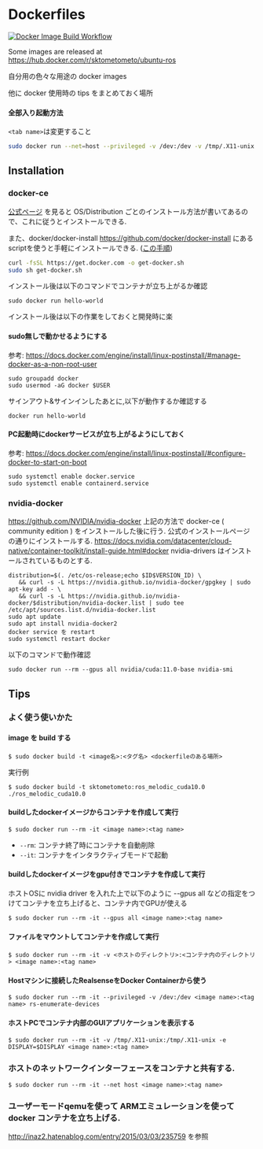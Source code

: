 # Dockerfiles

[![Docker Image Build Workflow](https://github.com/sktometometo/dockerfiles/actions/workflows/build.yaml/badge.svg)](https://github.com/sktometometo/dockerfiles/actions/workflows/build.yaml)

Some images are released at https://hub.docker.com/r/sktometometo/ubuntu-ros

自分用の色々な用途の docker images

他に docker 使用時の tips をまとめておく場所

#### 全部入り起動方法

`<tab name>`は変更すること

```bash
sudo docker run --net=host --privileged -v /dev:/dev -v /tmp/.X11-unix:/tmp/.X11-unix -e DISPLAY=$DISPLAY --gpus all -it sktometometo/ubuntu-ros:<tag name>
```

## Installation

### docker-ce

[公式ページ](https://docs.docker.com/get-docker/) を見ると OS/Distribution ごとのインストール方法が書いてあるので、これに従うとインストールできる.

また、docker/docker-install https://github.com/docker/docker-install にあるscriptを使うと手軽にインストールできる. ([この手順](https://docs.docker.com/engine/install/ubuntu/#install-using-the-convenience-script))

```bash
curl -fsSL https://get.docker.com -o get-docker.sh
sudo sh get-docker.sh
```

インストール後は以下のコマンドでコンテナが立ち上がるか確認

```
sudo docker run hello-world
```

インストール後は以下の作業をしておくと開発時に楽

#### sudo無しで動かせるようにする

参考: https://docs.docker.com/engine/install/linux-postinstall/#manage-docker-as-a-non-root-user

```
sudo groupadd docker
sudo usermod -aG docker $USER
```

サインアウト&サインインしたあとに,以下が動作するか確認する

```
docker run hello-world
```

#### PC起動時にdockerサービスが立ち上がるようにしておく

参考: https://docs.docker.com/engine/install/linux-postinstall/#configure-docker-to-start-on-boot

```
sudo systemctl enable docker.service
sudo systemctl enable containerd.service
```

### nvidia-docker

https://github.com/NVIDIA/nvidia-docker
上記の方法で docker-ce ( community edition ) をインストールした後に行う.
公式のインストールページの通りにインストールする. https://docs.nvidia.com/datacenter/cloud-native/container-toolkit/install-guide.html#docker
nvidia-drivers はインストールされているものとする.

```
distribution=$(. /etc/os-release;echo $ID$VERSION_ID) \
   && curl -s -L https://nvidia.github.io/nvidia-docker/gpgkey | sudo apt-key add - \
   && curl -s -L https://nvidia.github.io/nvidia-docker/$distribution/nvidia-docker.list | sudo tee /etc/apt/sources.list.d/nvidia-docker.list
sudo apt update
sudo apt install nvidia-docker2
docker service を restart
sudo systemctl restart docker
```

以下のコマンドで動作確認

```
sudo docker run --rm --gpus all nvidia/cuda:11.0-base nvidia-smi
```

## Tips

### よく使う使いかた


#### image を build する

```
$ sudo docker build -t <image名>:<タグ名> <dockerfileのある場所>
```

実行例

```
$ sudo docker build -t sktometometo:ros_melodic_cuda10.0 ./ros_melodic_cuda10.0
```

#### buildしたdockerイメージからコンテナを作成して実行

```
$ sudo docker run --rm -it <image name>:<tag name>
```

- `--rm`: コンテナ終了時にコンテナを自動削除
- `--it`: コンテナをインタラクティブモードで起動

#### buildしたdockerイメージをgpu付きでコンテナを作成して実行

ホストOSに nvidia driver を入れた上で以下のように --gpus all などの指定をつけてコンテナを立ち上げると、コンテナ内でGPUが使える

```
$ sudo docker run --rm -it --gpus all <image name>:<tag name>
```

#### ファイルをマウントしてコンテナを作成して実行

```
$ sudo docker run --rm -it -v <ホストのディレクトリ>:<コンテナ内のディレクトリ> <image name>:<tag name>
```

#### Hostマシンに接続したRealsenseをDocker Containerから使う

```
$ sudo docker run --rm -it --privileged -v /dev:/dev <image name>:<tag name> rs-enumerate-devices
```

#### ホストPCでコンテナ内部のGUIアプリケーションを表示する

```
$ sudo docker run --rm -it -v /tmp/.X11-unix:/tmp/.X11-unix -e DISPLAY=$DISPLAY <image name>:<tag name>
```

### ホストのネットワークインターフェースをコンテナと共有する.

```
$ sudo docker run --rm -it --net host <image name>:<tag name>
```

### ユーザーモードqemuを使って ARMエミュレーションを使って docker コンテナを立ち上げる.

http://inaz2.hatenablog.com/entry/2015/03/03/235759 を参照
